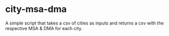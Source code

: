 # city-msa-dma
A simple script that takes a csv of cities as inputs and returns a csv with the respective MSA &amp; DMA for each city. 
